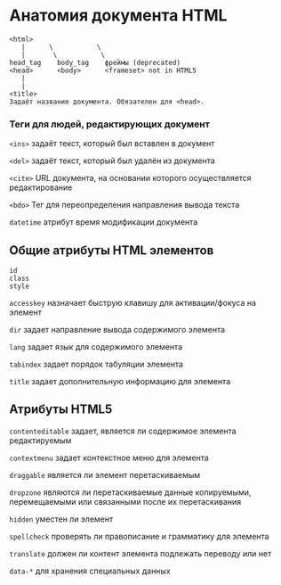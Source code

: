 # Анатомия документа НТМL

```
<html> 
   |      \           \
   |       \           \
head_tag    bоdу_tag    фреймы (deprecated)
<head>      <bоdу>      <frameset> not in НТМL5
   |
   | 
<title>
Задаёт название документа. Обязателен для <head>.
```

### Теги для людей, редактирующих документ 

`<ins>` задаёт текст, который был вставлен в документ 

`<del>` задаёт текст, который был удалён из документа 

`<cite>` URL документа, на основании которого осуществляется редактирование 

`<bdo>` Тег для переопределения направления вывода текста 

`datetime` атрибут время модификации документа 


## Общие атрибуты HTML элементов

```
id 
class 
style 
```

`accesskey` назначает быструю клавишу для активации/фокуса на элемент 

`dir` задает направление вывода содержимого элемента 

`lang` задает язык для содержимого элемента 

`tabindex` задает порядок табуляции элемента 

`title` задает дополнительную информацию для элемента 

## Атрибуты НТМL5 

`contenteditable` задает, является ли содержимое элемента редактируемым 

`contextmenu` задает контекстное меню для элемента 

`draggable` является ли элемент перетаскиваемым 

`dropzone` являются ли перетаскиваемые данные копируемыми, перемещаемыми или связанными после их перетаскивания 

`hidden` уместен ли элемент 

`spellcheck` проверять ли правописание и грамматику для элемента 

`translate` должен ли контент элемента подлежать переводу или нет 

`data-*` для хранения специальных данных 
